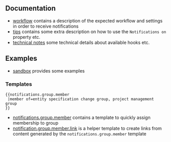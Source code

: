 ## Documentation

- [workflow](01-workflow.md) contains a description of the expected workflow and settings in order to receive notifications
- [tips](02-tips.md) contains some extra description on how to use the `Notifications on` property etc.
- [technical notes](03-technical.md) some technical details about available hooks etc.

## Examples

- [sandbox](http://sandbox.semantic-mediawiki.org/wiki/Category:Semantic_Notifications) provides some examples

### Templates

```
{{notifications.group.member
 |member of=entity specification change group, project management group
}}
```

- [notifications.group.member](04-example.notifications.group.member.tmpl) contains
  a template to quickly assign membership to group
- [notification.group.member.link](04-example.notification.group.member.link.tmpl) is a
  helper template to create links from content generated by the `notifications.group.member`
  template
